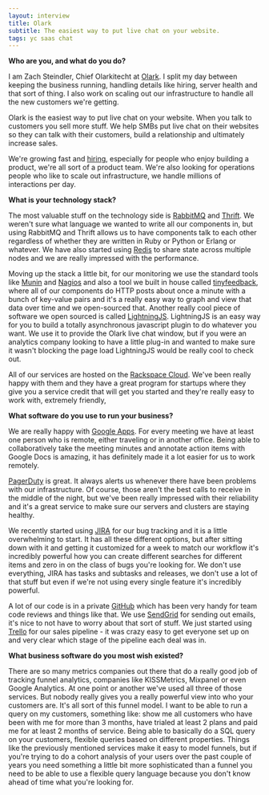 ```yaml
---
layout: interview
title: Olark
subtitle: The easiest way to put live chat on your website.
tags: yc saas chat
---
```


**Who are you, and what do you do?**

I am Zach Steindler, Chief Olarkitecht at [Olark](http://www.olark.com/). I split my day between keeping the business running, handling details like hiring, server health and that sort of thing. I also work on scaling out our infrastructure to handle all the new customers we're getting. 

Olark is the easiest way to put live chat on your website. When you talk to customers you sell more stuff. We help SMBs put live chat on their websites so they can talk with their customers, build a relationship and ultimately increase sales.

We're growing fast and [hiring](http://www.olark.com/jobs), especially for people who enjoy building a product, we're all sort of a product team. We're also looking for operations people who like to scale out infrastructure, we handle millions of interactions per day.

**What is your technology stack?**

The most valuable stuff on the technology side is [RabbitMQ](http://www.rabbitmq.com/) and [Thrift](http://thrift.apache.org/). We weren't sure what language we wanted to write all our components in, but using RabbitMQ and Thrift allows us to have components talk to each other regardless of whether they are written in Ruby or Python or Erlang or whatever. We have also started using [Redis](http://redis.io/) to share state across multiple nodes and we are really impressed with the performance.

Moving up the stack a little bit, for our monitoring we use the standard tools like [Munin](http://munin-monitoring.org/) and [Nagios](http://www.nagios.org/) and also a tool we built in house called [tinyfeedback](https://github.com/steiza/tinyfeedback), where all of our components do HTTP posts about once a minute with a bunch of key-value pairs and it's a really easy way to graph and view that data over time and we open-sourced that. Another really cool piece of software we open sourced is called [LightningJS](https://github.com/olark/lightningjs). LightningJS is an easy way for you to build a totally asynchronous javascript plugin to do whatever you want. We use it to provide the Olark live chat window, but if you were an analytics company looking to have a little plug-in and wanted to make sure it wasn't blocking the page load LightningJS would be really cool to check out.

All of our services are hosted on the [Rackspace Cloud](http://www.rackspace.com/lp/rackspace_cloud_platforms). We've been really happy with them and they have a great program for startups where they give you a service credit that will get you started and they're really easy to work with, extremely friendly,

**What software do you use to run your business?**

We are really happy with [Google Apps](http://www.google.com/enterprise/apps/business/). For every meeting we have at least one person who is remote, either traveling or in another office. Being able to collaboratively take the meeting minutes and annotate action items with Google Docs is amazing, it has definitely made it a lot easier for us to work remotely.

[PagerDuty](http://www.pagerduty.com/) is great. It always alerts us whenever there have been problems with our infrastructure. Of course, those aren't the best calls to receive in the middle of the night, but we've been really impressed with their reliability and it's a great service to make sure our servers and clusters are staying healthy.

We recently started using [JIRA](http://www.atlassian.com/software/jira/overview) for our bug tracking and it is a little overwhelming to start. It has all these different options, but after sitting down with it and getting it customized for a week to match our workflow it's incredibly powerful how you can create different searches for different items and zero in on the class of bugs you're looking for. We don't use everything, JIRA has tasks and subtasks and releases, we don't use a lot of that stuff but even if we're not using every single feature it's incredibly powerful.

A lot of our code is in a private [GitHub](https://github.com/) which has been very handy for team code reviews and things like that. We use [SendGrid](http://sendgrid.com/) for sending out emails, it's nice to not have to worry about that sort of stuff. We just started using [Trello](https://trello.com/) for our sales pipeline - it was crazy easy to get everyone set up on and very clear which stage of the pipeline each deal was in.

**What business software do you most wish existed?**

There are so many metrics companies out there that do a really good job of tracking funnel analytics, companies like KISSMetrics, Mixpanel or even Google Analytics. At one point or another we've used all three of those services. But nobody really gives you a really powerful view into who your customers are. It's all sort of this funnel model. I want to be able to run a query on my customers, something like: show me all customers who have been with me for more than 3 months, have trialed at least 2 plans and paid me for at least 2 months of service. Being able to basically do a SQL query on your customers, flexible queries based on different properties. Things like the previously mentioned services make it easy to model funnels, but if you're trying to do a cohort analysis of your users over the past couple of years you need something a little bit more sophisticated than a funnel you need to be able to use a flexible query language because you don't know ahead of time what you're looking for.

